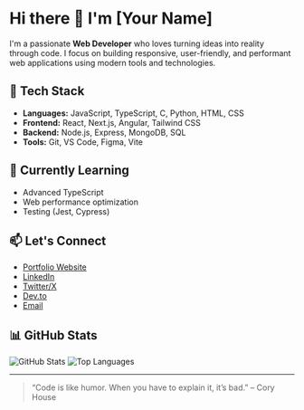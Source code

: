 # Hi there 👋 I'm [Your Name]

I'm a passionate **Web Developer** who loves turning ideas into reality through code. I focus on building responsive, user-friendly, and performant web applications using modern tools and technologies.

## 🚀 Tech Stack

- **Languages:** JavaScript, TypeScript, C, Python, HTML, CSS
- **Frontend:** React, Next.js, Angular, Tailwind CSS
- **Backend:** Node.js, Express, MongoDB, SQL
- **Tools:** Git, VS Code, Figma, Vite

## 🌱 Currently Learning

- Advanced TypeScript
- Web performance optimization
- Testing (Jest, Cypress)

## 📫 Let's Connect

- [Portfolio Website](#)
- [LinkedIn](#)
- [Twitter/X](#)
- [Dev.to](#)
- [Email](#)

## 📊 GitHub Stats

![GitHub Stats](https://github-readme-stats.vercel.app/api?username=yourusername&show_icons=true&theme=radical)
![Top Languages](https://github-readme-stats.vercel.app/api/top-langs/?username=yourusername&layout=compact&theme=radical)

---

> “Code is like humor. When you have to explain it, it’s bad.” – Cory House

